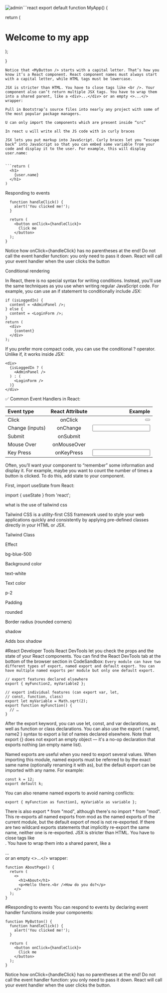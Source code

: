 ![admin](https://github.com/user-attachments/assets/2072cfe1-f235-40e5-99ae-186846d89450)```react
export default function MyApp() {

return (

<div>

<h1>Welcome to my app</h1>

<MyButton />

</div>

);

}
```
Notice that <MyButton /> starts with a capital letter. That’s how you know it’s a React component. React component names must always start with a capital letter, while HTML tags must be lowercase.

JSX is stricter than HTML. You have to close tags like <br />. Your component also can’t return multiple JSX tags. You have to wrap them into a shared parent, like a <div>...</div> or an empty <>...</> wrapper:

Pull in Bootstrap’s source files into nearly any project with some of the most popular package managers.

U can only import the components which are present inside “src”

In react u will write all the JS code with in curly braces

JSX lets you put markup into JavaScript. Curly braces let you “escape back” into JavaScript so that you can embed some variable from your code and display it to the user. For example, this will display user.name:


```return (
  <h1>
    {user.name}
  </h1>
)
```
Responding to events

```function MyButton() {
  function handleClick() {
    alert('You clicked me!');
  }

  return (
    <button onClick={handleClick}>
      Click me
    </button>
  );
}
```
Notice how onClick={handleClick} has no parentheses at the end! Do not call the event handler function: you only need to pass it down. React will call your event handler when the user clicks the button

Conditional rendering

In React, there is no special syntax for writing conditions. Instead, you’ll use the same techniques as you use when writing regular JavaScript code. For example, you can use an if statement to conditionally include JSX:

```let content;
if (isLoggedIn) {
  content = <AdminPanel />;
} else {
  content = <LoginForm />;
}
return (
  <div>
    {content}
  </div>
);
```
If you prefer more compact code, you can use the conditional ? operator. Unlike if, it works inside JSX:

```
<div>
  {isLoggedIn ? (
    <AdminPanel />
  ) : (
    <LoginForm />
  )}
</div>
```
✅ Common Event Handlers in React:

|Event type|React Attribute|Example                  |
|:----------|:---------------:|----------------------:|
|Click|onClick             |<button onClick={fn}>|
|Change (inputs)|onChange  |<input onChange={fn} />|
|Submit|onSubmit           |<form onSubmit={fn}>|
|Mouse Over|onMouseOver    |<div onMouseOver={fn}>|
|Key Press|onKeyPress      |<input onKeyPress={fn} />|

Often, you’ll want your component to “remember” some information and display it. For example, maybe you want to count the number of times a button is clicked. To do this, add state to your component.

First, import useState from React:


import { useState } from 'react';

what is the use of tailwind css

Tailwind CSS is a utility-first CSS framework used to style your web applications quickly and consistently by applying pre-defined classes directly in your HTML or JSX.

Tailwind Class

Effect

bg-blue-500

Background color

text-white

Text color

p-2

Padding

rounded

Border radius (rounded corners)

shadow

Adds box shadow


#React Developer Tools 
React DevTools let you check the props and the state of your React components. You can find the React DevTools tab at the bottom of the browser section in CodeSandbox:
``Every module can have two different types of export, named export and default export. You can have multiple named exports per module but only one default export.``

```
// export features declared elsewhere
export { myFunction2, myVariable2 };

// export individual features (can export var, let,
// const, function, class)
export let myVariable = Math.sqrt(2);
export function myFunction() {
  // …
}
```
After the export keyword, you can use let, const, and var declarations, as well as function or class declarations. You can also use the export { name1, name2 } syntax to export a list of names declared elsewhere. Note that export {} does not export an empty object — it's a no-op declaration that exports nothing (an empty name list).


Named exports are useful when you need to export several values. When importing this module, named exports must be referred to by the exact same name (optionally renaming it with as), but the default export can be imported with any name. For example:
```
const k = 12;
export default k;
```
You can also rename named exports to avoid naming conflicts:
```
export { myFunction as function1, myVariable as variable };
```
There is also export * from "mod", although there's no import * from "mod". This re-exports all named exports from mod as the named exports of the current module, but the default export of mod is not re-exported. If there are two wildcard exports statements that implicitly re-export the same name, neither one is re-exported.
JSX is stricter than HTML. You have to close tags like <br />.
You have to wrap them into a shared parent, like a <div>...</div> or an empty <>...</> wrapper:
```
function AboutPage() {
  return (
    <>
      <h1>About</h1>
      <p>Hello there.<br />How do you do?</p>
    </>
  );
}
```
#Responding to events 
You can respond to events by declaring event handler functions inside your components:
```
function MyButton() {
  function handleClick() {
    alert('You clicked me!');
  }

  return (
    <button onClick={handleClick}>
      Click me
    </button>
  );
}
```
Notice how onClick={handleClick} has no parentheses at the end! Do not call the event handler function: you only need to pass it down. React will call your event handler when the user clicks the button.


